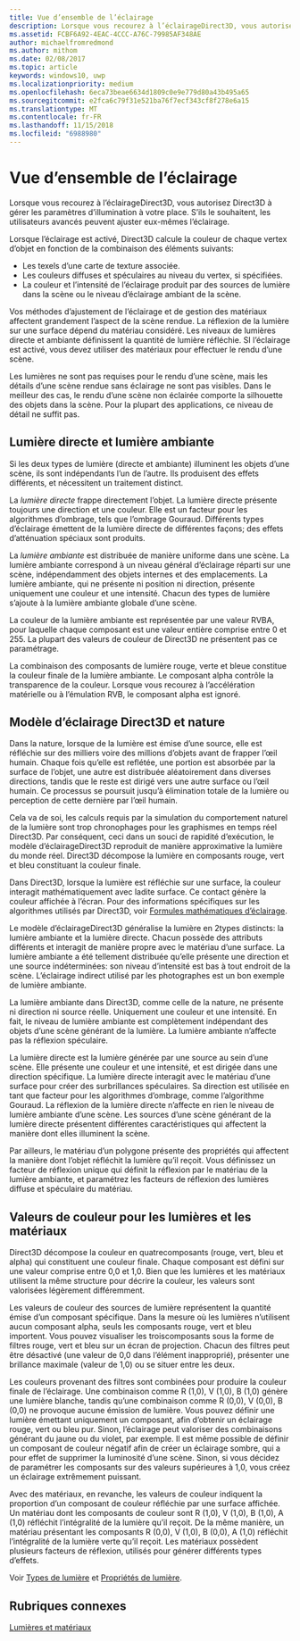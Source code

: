 ```yaml
---
title: Vue d’ensemble de l’éclairage
description: Lorsque vous recourez à l’éclairageDirect3D, vous autorisez Direct3D à gérer les paramètres d’illumination à votre place. S’ils le souhaitent, les utilisateurs avancés peuvent ajuster eux-mêmes l’éclairage.
ms.assetid: FCBF6A92-4EAC-4CCC-A76C-79985AF348AE
author: michaelfromredmond
ms.author: mithom
ms.date: 02/08/2017
ms.topic: article
keywords: windows10, uwp
ms.localizationpriority: medium
ms.openlocfilehash: 6eca73beae6634d1809c0e9e779d80a43b495a65
ms.sourcegitcommit: e2fca6c79f31e521ba76f7ecf343cf8f278e6a15
ms.translationtype: MT
ms.contentlocale: fr-FR
ms.lasthandoff: 11/15/2018
ms.locfileid: "6988980"
---
```

# <a name="lighting-overview"></a>Vue d’ensemble de l’éclairage

Lorsque vous recourez à l’éclairageDirect3D, vous autorisez Direct3D à gérer les paramètres d’illumination à votre place. S’ils le souhaitent, les utilisateurs avancés peuvent ajuster eux-mêmes l’éclairage.

Lorsque l’éclairage est activé, Direct3D calcule la couleur de chaque vertex d’objet en fonction de la combinaison des éléments suivants:

-   Les texels d’une carte de texture associée.
-   Les couleurs diffuses et spéculaires au niveau du vertex, si spécifiées.
-   La couleur et l’intensité de l’éclairage produit par des sources de lumière dans la scène ou le niveau d’éclairage ambiant de la scène.

Vos méthodes d’ajustement de l’éclairage et de gestion des matériaux affectent grandement l’aspect de la scène rendue. La réflexion de la lumière sur une surface dépend du matériau considéré. Les niveaux de lumières directe et ambiante définissent la quantité de lumière réfléchie. SI l’éclairage est activé, vous devez utiliser des matériaux pour effectuer le rendu d’une scène.

Les lumières ne sont pas requises pour le rendu d’une scène, mais les détails d’une scène rendue sans éclairage ne sont pas visibles. Dans le meilleur des cas, le rendu d’une scène non éclairée comporte la silhouette des objets dans la scène. Pour la plupart des applications, ce niveau de détail ne suffit pas.

## <a name="span-iddirectlightvsambientlightspanspan-iddirectlightvsambientlightspandirect-light-vs-ambient-light"></a><span id="direct_light_vs._ambient_light"></span><span id="DIRECT_LIGHT_VS._AMBIENT_LIGHT"></span>Lumière directe et lumière ambiante


Si les deux types de lumière (directe et ambiante) illuminent les objets d’une scène, ils sont indépendants l’un de l’autre. Ils produisent des effets différents, et nécessitent un traitement distinct.

La *lumière directe* frappe directement l’objet. La lumière directe présente toujours une direction et une couleur. Elle est un facteur pour les algorithmes d’ombrage, tels que l’ombrage Gouraud. Différents types d’éclairage émettent de la lumière directe de différentes façons; des effets d’atténuation spéciaux sont produits.

La *lumière ambiante* est distribuée de manière uniforme dans une scène. La lumière ambiante correspond à un niveau général d’éclairage réparti sur une scène, indépendamment des objets internes et des emplacements. La lumière ambiante, qui ne présente ni position ni direction, présente uniquement une couleur et une intensité. Chacun des types de lumière s’ajoute à la lumière ambiante globale d’une scène.

La couleur de la lumière ambiante est représentée par une valeur RVBA, pour laquelle chaque composant est une valeur entière comprise entre 0 et 255. La plupart des valeurs de couleur de Direct3D ne présentent pas ce paramétrage.

La combinaison des composants de lumière rouge, verte et bleue constitue la couleur finale de la lumière ambiante. Le composant alpha contrôle la transparence de la couleur. Lorsque vous recourez à l’accélération matérielle ou à l’émulation RVB, le composant alpha est ignoré.

## <a name="span-iddirect3dlightmodelvsnaturespanspan-iddirect3dlightmodelvsnaturespandirect3d-light-model-vs-nature"></a><span id="direct3d_light_model_vs._nature"></span><span id="DIRECT3D_LIGHT_MODEL_VS._NATURE"></span>Modèle d’éclairage Direct3D et nature


Dans la nature, lorsque de la lumière est émise d’une source, elle est réfléchie sur des milliers voire des millions d’objets avant de frapper l’œil humain. Chaque fois qu’elle est reflétée, une portion est absorbée par la surface de l’objet, une autre est distribuée aléatoirement dans diverses directions, tandis que le reste est dirigé vers une autre surface ou l’œil humain. Ce processus se poursuit jusqu’à élimination totale de la lumière ou perception de cette dernière par l’œil humain.

Cela va de soi, les calculs requis par la simulation du comportement naturel de la lumière sont trop chronophages pour les graphismes en temps réel Direct3D. Par conséquent, ceci dans un souci de rapidité d’exécution, le modèle d’éclairageDirect3D reproduit de manière approximative la lumière du monde réel. Direct3D décompose la lumière en composants rouge, vert et bleu constituant la couleur finale.

Dans Direct3D, lorsque la lumière est réfléchie sur une surface, la couleur interagit mathématiquement avec ladite surface. Ce contact génère la couleur affichée à l’écran. Pour des informations spécifiques sur les algorithmes utilisés par Direct3D, voir [Formules mathématiques d’éclairage](mathematics-of-lighting.md).

Le modèle d’éclairageDirect3D généralise la lumière en 2types distincts: la lumière ambiante et la lumière directe. Chacun possède des attributs différents et interagit de manière propre avec le matériau d’une surface. La lumière ambiante a été tellement distribuée qu’elle présente une direction et une source indéterminées: son niveau d’intensité est bas à tout endroit de la scène. L’éclairage indirect utilisé par les photographes est un bon exemple de lumière ambiante.

La lumière ambiante dans Direct3D, comme celle de la nature, ne présente ni direction ni source réelle. Uniquement une couleur et une intensité. En fait, le niveau de lumière ambiante est complètement indépendant des objets d’une scène générant de la lumière. La lumière ambiante n’affecte pas la réflexion spéculaire.

La lumière directe est la lumière générée par une source au sein d’une scène. Elle présente une couleur et une intensité, et est dirigée dans une direction spécifique. La lumière directe interagit avec le matériau d’une surface pour créer des surbrillances spéculaires. Sa direction est utilisée en tant que facteur pour les algorithmes d’ombrage, comme l’algorithme Gouraud. La réflexion de la lumière directe n’affecte en rien le niveau de lumière ambiante d’une scène. Les sources d’une scène générant de la lumière directe présentent différentes caractéristiques qui affectent la manière dont elles illuminent la scène.

Par ailleurs, le matériau d’un polygone présente des propriétés qui affectent la manière dont l’objet réfléchit la lumière qu’il reçoit. Vous définissez un facteur de réflexion unique qui définit la réflexion par le matériau de la lumière ambiante, et paramétrez les facteurs de réflexion des lumières diffuse et spéculaire du matériau.

## <a name="span-idcolorvaluesforlightsandmaterialsspanspan-idcolorvaluesforlightsandmaterialsspanspan-idcolorvaluesforlightsandmaterialsspancolor-values-for-lights-and-materials"></a><span id="Color_Values_for_Lights_and_Materials"></span><span id="color_values_for_lights_and_materials"></span><span id="COLOR_VALUES_FOR_LIGHTS_AND_MATERIALS"></span>Valeurs de couleur pour les lumières et les matériaux


Direct3D décompose la couleur en quatrecomposants (rouge, vert, bleu et alpha) qui constituent une couleur finale. Chaque composant est défini sur une valeur comprise entre 0,0 et 1,0. Bien que les lumières et les matériaux utilisent la même structure pour décrire la couleur, les valeurs sont valorisées légèrement différemment.

Les valeurs de couleur des sources de lumière représentent la quantité émise d’un composant spécifique. Dans la mesure où les lumières n’utilisent aucun composant alpha, seuls les composants rouge, vert et bleu importent. Vous pouvez visualiser les troiscomposants sous la forme de filtres rouge, vert et bleu sur un écran de projection. Chacun des filtres peut être désactivé (une valeur de 0,0 dans l’élément inapproprié), présenter une brillance maximale (valeur de 1,0) ou se situer entre les deux.

Les couleurs provenant des filtres sont combinées pour produire la couleur finale de l’éclairage. Une combinaison comme R (1,0), V (1,0), B (1,0) génère une lumière blanche, tandis qu’une combinaison comme R (0,0), V (0,0), B (0,0) ne provoque aucune émission de lumière. Vous pouvez définir une lumière émettant uniquement un composant, afin d’obtenir un éclairage rouge, vert ou bleu pur. Sinon, l’éclairage peut valoriser des combinaisons générant du jaune ou du violet, par exemple. Il est même possible de définir un composant de couleur négatif afin de créer un éclairage sombre, qui a pour effet de supprimer la luminosité d’une scène. Sinon, si vous décidez de paramétrer les composants sur des valeurs supérieures à 1,0, vous créez un éclairage extrêmement puissant.

Avec des matériaux, en revanche, les valeurs de couleur indiquent la proportion d’un composant de couleur réfléchie par une surface affichée. Un matériau dont les composants de couleur sont R (1,0), V (1,0), B (1,0), A (1,0) réfléchit l’intégralité de la lumière qu’il reçoit. De la même manière, un matériau présentant les composants R (0,0), V (1,0), B (0,0), A (1,0) réfléchit l’intégralité de la lumière verte qu’il reçoit. Les matériaux possèdent plusieurs facteurs de réflexion, utilisés pour générer différents types d’effets.

Voir [Types de lumière](light-types.md) et [Propriétés de lumière](light-properties.md).

## <a name="span-idrelated-topicsspanrelated-topics"></a><span id="related-topics"></span>Rubriques connexes


[Lumières et matériaux](lights-and-materials.md)

 

 




